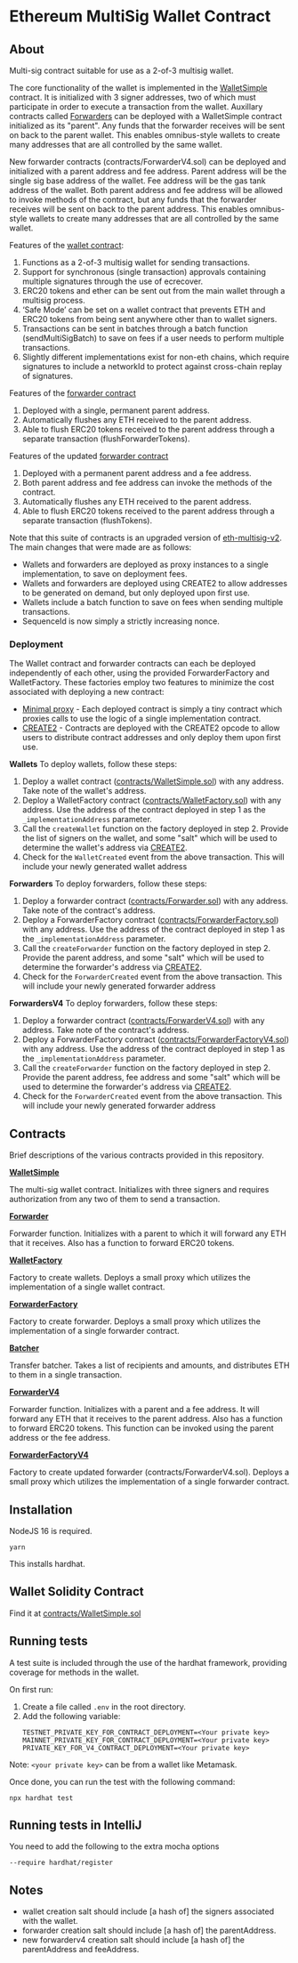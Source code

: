 # Ethereum MultiSig Wallet Contract

## About

Multi-sig contract suitable for use as a 2-of-3 multisig wallet.

The core functionality of the wallet is implemented in the [WalletSimple](contracts/WalletSimple.sol) contract. It is initialized with 3 signer addresses, two of which must participate in order to execute a transaction from the wallet.
Auxillary contracts called [Forwarders](contracts/Forwarder.sol) can be deployed with a WalletSimple contract initialized as its "parent". Any funds that the forwarder receives will be sent on back to the parent wallet. This enables omnibus-style wallets to create many addresses that are all controlled by the same wallet.

New forwarder contracts (contracts/ForwarderV4.sol) can be deployed and initialized with a parent address and fee address. Parent address will be the single sig base address of the wallet. Fee address will be the gas tank address of the wallet. Both parent address and fee address will be allowed to invoke methods of the contract, but any funds that the forwarder receives will be sent on back to the parent address. This enables omnibus-style wallets to create many addresses that are all controlled by the same wallet.

Features of the [wallet contract](contracts/WalletSimple.sol):

1. Functions as a 2-of-3 multisig wallet for sending transactions.
2. Support for synchronous (single transaction) approvals containing multiple signatures through the use of ecrecover.
3. ERC20 tokens and ether can be sent out from the main wallet through a multisig process.
4. ‘Safe Mode’ can be set on a wallet contract that prevents ETH and ERC20 tokens from being sent anywhere other than to wallet signers.
5. Transactions can be sent in batches through a batch function (sendMultiSigBatch) to save on fees if a user needs to perform multiple transactions.
6. Slightly different implementations exist for non-eth chains, which require signatures to include a networkId to protect against cross-chain replay of signatures.

Features of the [forwarder contract](contracts/Forwarder.sol)

1. Deployed with a single, permanent parent address.
2. Automatically flushes any ETH received to the parent address.
3. Able to flush ERC20 tokens received to the parent address through a separate transaction (flushForwarderTokens).

Features of the updated [forwarder contract](contracts/ForwarderV4.sol)

1. Deployed with a permanent parent address and a fee address.
2. Both parent address and fee address can invoke the methods of the contract.
3. Automatically flushes any ETH received to the parent address.
4. Able to flush ERC20 tokens received to the parent address through a separate transaction (flushTokens).

Note that this suite of contracts is an upgraded version of [eth-multisig-v2](https://github.com/bitgo/eth-multisig-v2). The main changes that were made are as follows:
- Wallets and forwarders are deployed as proxy instances to a single implementation, to save on deployment fees.
- Wallets and forwarders are deployed using CREATE2 to allow addresses to be generated on demand, but only deployed upon first use.
- Wallets include a batch function to save on fees when sending multiple transactions.
- SequenceId is now simply a strictly increasing nonce.

### Deployment
The Wallet contract and forwarder contracts can each be deployed independently of each other, using the provided ForwarderFactory and WalletFactory.
These factories employ two features to minimize the cost associated with deploying a new contract:
- [Minimal proxy](https://eips.ethereum.org/EIPS/eip-1167) - Each deployed contract is simply a tiny contract which proxies calls to use the logic of a single implementation contract.
- [CREATE2](https://eips.ethereum.org/EIPS/eip-1014) - Contracts are deployed with the CREATE2 opcode to allow users to distribute contract addresses and only deploy them upon first use.

**Wallets**
To deploy wallets, follow these steps:
1. Deploy a wallet contract ([contracts/WalletSimple.sol](contracts/WalletSimple.sol)) with any address. Take note of the wallet's address.
2. Deploy a WalletFactory contract ([contracts/WalletFactory.sol](contracts/WalletFactory.sol)) with any address. Use the address of the contract deployed in step 1 as the `_implementationAddress` parameter.
3. Call the `createWallet` function on the factory deployed in step 2. Provide the list of signers on the wallet, and some "salt" which will be used to determine the wallet's address via [CREATE2](https://eips.ethereum.org/EIPS/eip-1014).
4. Check for the `WalletCreated` event from the above transaction. This will include your newly generated wallet address

**Forwarders**
To deploy forwarders, follow these steps:
1. Deploy a forwarder contract ([contracts/Forwarder.sol](contracts/Forwarder.sol)) with any address. Take note of the contract's address.
2. Deploy a ForwarderFactory contract ([contracts/ForwarderFactory.sol](contracts/ForwarderFactory.sol)) with any address. Use the address of the contract deployed in step 1 as the `_implementationAddress` parameter.
3. Call the `createForwarder` function on the factory deployed in step 2. Provide the parent address, and some "salt" which will be used to determine the forwarder's address via [CREATE2](https://eips.ethereum.org/EIPS/eip-1014).
4. Check for the `ForwarderCreated` event from the above transaction. This will include your newly generated forwarder address

**ForwardersV4**
To deploy forwarders, follow these steps:
1. Deploy a forwarder contract ([contracts/ForwarderV4.sol](contracts/Forwarder.sol)) with any address. Take note of the contract's address.
2. Deploy a ForwarderFactory contract ([contracts/ForwarderFactoryV4.sol](contracts/ForwarderFactoryV4.sol)) with any address. Use the address of the contract deployed in step 1 as the `_implementationAddress` parameter.
3. Call the `createForwarder` function on the factory deployed in step 2. Provide the parent address, fee address and some "salt" which will be used to determine the forwarder's address via [CREATE2](https://eips.ethereum.org/EIPS/eip-1014).
4. Check for the `ForwarderCreated` event from the above transaction. This will include your newly generated forwarder address


## Contracts
Brief descriptions of the various contracts provided in this repository.

[**WalletSimple**](contracts/WalletSimple.sol)

The multi-sig wallet contract. Initializes with three signers and requires authorization from any two of them to send a transaction.

[**Forwarder**](contracts/Forwarder.sol)

Forwarder function. Initializes with a parent to which it will forward any ETH that it receives. Also has a function to forward ERC20 tokens.

[**WalletFactory**](contracts/WalletFactory.sol)

Factory to create wallets. Deploys a small proxy which utilizes the implementation of a single wallet contract.

[**ForwarderFactory**](contracts/ForwarderFactory.sol)

Factory to create forwarder. Deploys a small proxy which utilizes the implementation of a single forwarder contract.

[**Batcher**](contracts/Batcher.sol)

Transfer batcher. Takes a list of recipients and amounts, and distributes ETH to them in a single transaction.

[**ForwarderV4**](contracts/ForwarderV4.sol)

Forwarder function. Initializes with a parent and a fee address. It will forward any ETH that it receives to the parent address. Also has a function to forward ERC20 tokens. This function can be invoked using the parent address or the fee address.

[**ForwarderFactoryV4**](contracts/ForwarderFactoryV4.sol)

Factory to create updated forwarder (contracts/ForwarderV4.sol). Deploys a small proxy which utilizes the implementation of a single forwarder contract.

## Installation

NodeJS 16 is required.

```shell
yarn
```

This installs hardhat.

## Wallet Solidity Contract

Find it at [contracts/WalletSimple.sol](contracts/WalletSimple.sol)

## Running tests

A test suite is included through the use of the hardhat framework, providing coverage for methods in the wallet.

On first run:
1. Create a file called `.env` in the root directory. 
2. Add the following variable:
   ```
   TESTNET_PRIVATE_KEY_FOR_CONTRACT_DEPLOYMENT=<Your private key>
   MAINNET_PRIVATE_KEY_FOR_CONTRACT_DEPLOYMENT=<Your private key>
   PRIVATE_KEY_FOR_V4_CONTRACT_DEPLOYMENT=<Your private key>
   ```
Note: `<your private key>` can be from a wallet like Metamask.

Once done, you can run the test with the following command:

```shell
npx hardhat test
```

## Running tests in IntelliJ

You need to add the following to the extra mocha options
```
--require hardhat/register
```

## Notes
- wallet creation salt should include [a hash of] the signers associated with the wallet. 
- forwarder creation salt should include [a hash of] the parentAddress.
- new forwarderv4 creation salt should include [a hash of] the parentAddress and feeAddress. 
